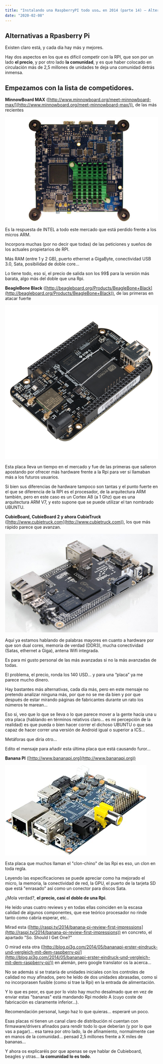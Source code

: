 ```yaml
---
title: "Instalando una RaspberryPI todo uso… en 2014 (parte 14) – Alternativas a RaspberryPI"
date: "2020-02-08"
---
```


## Alternativas a Rpasberry Pi

Existen claro está, y cada día hay más y mejores.

Hay dos aspectos en los que es difícil competir con la RPI, que son por un lado **el precio**, y por otro lado **la comunidad**, y es que haber colocado en circulación más de 2,5 millones de unidades te deja una comunidad detrás inmensa.

## Empezamos con la lista de competidores.

**MinnowBoard MAX** ([http://www.minnowboard.org/meet-minnowboard-max/](http://www.minnowboard.org/meet-minnowboard-max/)), de las más recientes

![](images/MinnowBoard.jpg)

Es la respuesta de INTEL a todo este mercado que está perdido frente a los micros ARM.

Incorpora muchas (por no decir que todas) de las peticiones y sueños de los actuales propietarios de RPI.

Más RAM (entre 1 y 2 GB), puerto ethernet a GigaByte, conectividad USB 3.0, Sata, posibilidad de doble core…

Lo tiene todo, eso sí, el precio de salida son los 99$ para la versión más barata, algo más del doble que una Rpi.

**BeagleBone Black** ([http://beagleboard.org/Products/BeagleBone+Black](http://beagleboard.org/Products/BeagleBone+Black)), de las primeras en atacar fuerte

![](images/Beagle.jpg)

Esta placa lleva un tiempo en el mercado y fue de las primeras que salieron apostando por ofrecer más hardware frente a la Rpi para ver si llamaban más a los futuros usuarios.

Si bien sus diferencias de hardware tampoco son tantas y el punto fuerte en el que se diferencia de la RPI es el procesador, de la arquitectura ARM también, pero en este caso es un Cortex A8 (a 1 Ghz) que es una arquitectura ARM V7, y esto supone que se puede utilizar el tan nombrado UBUNTU.

**CubieBoard, CubieBoard 2 y ahora CubieTruck** ([http://www.cubietruck.com](http://www.cubietruck.com)), los que más rápido parece que avanzan.

![](images/Cubieboard.jpeg)

Aquí ya estamos hablando de palabras mayores en cuanto a hardware por que son dual cores, memoria de verdad (DDR3), mucha conectividad (Satas, ethernet a Giga), antena Wifi integrada.

Es para mi gusto personal de las más avanzadas si no la más avanzadas de todas.

El problema, el precio, ronda los 140 USD… y para una “placa” ya me parece mucho dinero.

Hay bastantes más alternativas, cada día más, pero en este mensaje no pretendo analizar ninguna más, por que no se me da bien y por que después de estar mirando páginas de fabricantes durante un rato los números te marean…

Eso si, veo que lo que se lleva o lo que parece mover a la gente hacia una u otra placa (hablando en términos relativos claro… es mi percepción de la realidad) es que pueda o bien hacer correr el dichoso UBUNTU o que sea capaz de hacer correr una versión de Android igual o superior a ICS…

Metáforas que diría otro…

Edito el mensaje para añadir esta última placa que está causando furor...

**Banana PI** ([http://www.bananapi.org](http://www.bananapi.org))

![](images/banana.jpg)

Esta placa que muchos llaman el "clon-chino" de las Rpi es eso, un clon en toda regla.

Leyendo las especificaciones se puede apreciar como ha mejorado el micro, la memoria, la conectividad de red, la GPU, el puerto de la tarjeta SD que está "enrasado" así como un conector para discos Sata.

¿Mola verdad?, **el precio, casi el doble de una Rpi**.

He leído unas cuatro reviews y en todas ellas coinciden en la escasa calidad de algunos componentes, que ese teórico procesador no rinde tanto como cabría esperar, etc..

Mirad esta ([http://raspi.tv/2014/banana-pi-review-first-impressions](http://raspi.tv/2014/banana-pi-review-first-impressions)) en concreto, el apartado "So. Should I Get One?"

O mirad esta otra ([http://blog.pi3g.com/2014/05/bananapi-erster-eindruck-und-vergleich-mit-dem-raspberry-pi/](http://blog.pi3g.com/2014/05/bananapi-erster-eindruck-und-vergleich-mit-dem-raspberry-pi/)) en alemán, pero google translator os la acerca...

No se además si se trataría de unidades iniciales con los controles de calidad no muy afinados, pero he leído de dos unidades abrasadas, como si no incorporasen fusible (como si trae la Rpi) en la entrada de alimentación.

Y lo que es peor, es que por lo visto hay mucho desalmado que en vez de enviar estas "bananas" está mandando Rpi modelo A (cuyo coste de fabricación es claramente inferior...).

Recomendación personal, luego haz lo que quieras... esperaré un poco.

Esas placas ni tienen un canal claro de distribución ni cuentan con firmaware/drivers afinados para rendir todo lo que deberían (y por lo que vas a pagar)... esa tarea por otro lado, la de afinamiento, normalmente cae en manos de la comunidad... pensad 2,5 millones frente a X miles de bananas...

Y ahora os explicaréis por que apenas se oye hablar de Cubieboard, beagles y otras... **la comunidad lo es todo**.
